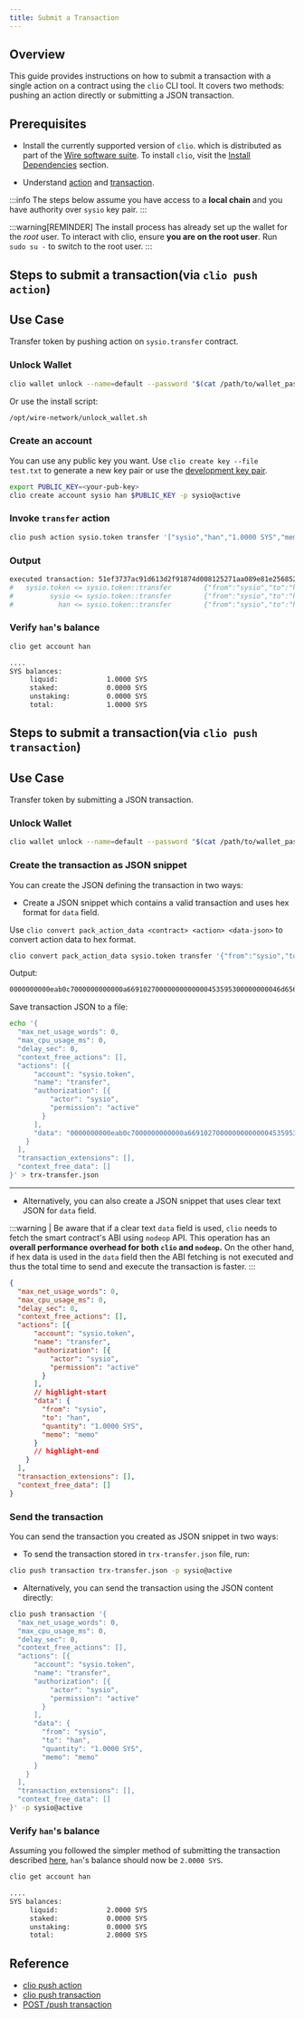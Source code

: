 ```yaml
---
title: Submit a Transaction
---
```


## Overview

This guide provides instructions on how to submit a transaction with a single action on a contract using the `clio` CLI tool.
It covers two methods: pushing an action directly or submitting a JSON transaction.

## Prerequisites

* Install the currently supported version of `clio`. which is distributed as part of the [Wire software suite](https://github.com/Wire-Network/wire-sysio/blob/master/README.md). To install `clio`, visit the [Install Dependencies](/docs/getting-started/install-dependencies.md) section.

* Understand [action](/docs/introduction/glossary.md#action) and [transaction](/docs/introduction/glossary.md#transaction).

:::info
The steps below assume you have access to a **local chain** and you have authority over `sysio` key pair.
:::

:::warning[REMINDER]
The install process has already set up the wallet for the *root* user. To interact with clio, ensure **you are on the root user**. Run `sudo su -` to switch to the root user.
:::

## Steps to submit a transaction(via `clio push action`)

## Use Case

Transfer token by pushing action on `sysio.transfer` contract.

### Unlock Wallet

```sh
clio wallet unlock --name=default --password "$(cat /path/to/wallet_password_file)"
```

Or use the install script:

```sh
/opt/wire-network/unlock_wallet.sh
```

### Create an account

You can use any public key you want. Use `clio create key --file test.txt` to generate a new key pair or use the [development key pair](/docs/getting-started/manage-local-wallet-with-clio.md#import-the-development-key).

```sh
export PUBLIC_KEY=<your-pub-key>
clio create account sysio han $PUBLIC_KEY -p sysio@active
```

### Invoke `transfer` action

```sh
clio push action sysio.token transfer '["sysio","han","1.0000 SYS","memo"]' -p sysio@active
```

### Output

```sh
executed transaction: 51ef3737ac91d613d2f91874d008125271aa089e81e256852336f8700939d645  136 bytes  266 us
#   sysio.token <= sysio.token::transfer        {"from":"sysio","to":"han","quantity":"1.0000 SYS","memo":"init token"}
#         sysio <= sysio.token::transfer        {"from":"sysio","to":"han","quantity":"1.0000 SYS","memo":"init token"}
#           han <= sysio.token::transfer        {"from":"sysio","to":"han","quantity":"1.0000 SYS","memo":"init token"}
```

### Verify `han`'s balance

```sh
clio get account han

....
SYS balances: 
     liquid:            1.0000 SYS
     staked:            0.0000 SYS
     unstaking:         0.0000 SYS
     total:             1.0000 SYS
```

## Steps to submit a transaction(via `clio push transaction`)

## Use Case

Transfer token by submitting a JSON transaction.

### Unlock Wallet

```sh
clio wallet unlock --name=default --password "$(cat /path/to/wallet_password_file)"
```

### Create the transaction as JSON snippet

You can create the JSON defining the transaction in two ways:

* Create a JSON snippet which contains a valid transaction and uses hex format for `data` field.

Use `clio convert pack_action_data <contract> <action> <data-json>` to convert action data to hex format.

```sh
clio convert pack_action_data sysio.token transfer '{"from":"sysio","to":"han","quantity":"1.0000 SYS","memo":"memo"}'
```

Output:

```txt
0000000000eab0c7000000000000a66910270000000000000453595300000000046d656d6f
```

Save transaction JSON to a file:

```sh
echo '{
  "max_net_usage_words": 0,
  "max_cpu_usage_ms": 0,
  "delay_sec": 0,
  "context_free_actions": [],
  "actions": [{
      "account": "sysio.token",
      "name": "transfer",
      "authorization": [{
          "actor": "sysio",
          "permission": "active"
        }
      ],
      "data": "0000000000eab0c7000000000000a66910270000000000000453595300000000046d656d6f"
    }
  ],
  "transaction_extensions": [],
  "context_free_data": []
}' > trx-transfer.json
```

---

* Alternatively, you can also create a JSON snippet that uses clear text JSON for `data` field.

:::warning
| Be aware that if a clear text `data` field is used, `clio` needs to fetch the smart contract's ABI using `nodeop` API. This operation has an **overall performance overhead for both `clio` and `nodeop`.** On the other hand, if hex data is used in the `data` field then the ABI fetching is not executed and thus the total time to send and execute the transaction is faster.
:::

```json
{
  "max_net_usage_words": 0,
  "max_cpu_usage_ms": 0,
  "delay_sec": 0,
  "context_free_actions": [],
  "actions": [{
      "account": "sysio.token",
      "name": "transfer",
      "authorization": [{
          "actor": "sysio",
          "permission": "active"
        }
      ],
      // highlight-start
      "data": {
        "from": "sysio",
        "to": "han",
        "quantity": "1.0000 SYS",
        "memo": "memo"
      }
      // highlight-end
    }
  ],
  "transaction_extensions": [],
  "context_free_data": []
}
```

### Send the transaction

You can send the transaction you created as JSON snippet in two ways:

* To send the transaction stored in `trx-transfer.json` file, run:

```sh
clio push transaction trx-transfer.json -p sysio@active
```

* Alternatively, you can send the transaction using the JSON content directly:

```sh
clio push transaction '{
  "max_net_usage_words": 0,
  "max_cpu_usage_ms": 0,
  "delay_sec": 0,
  "context_free_actions": [],
  "actions": [{
      "account": "sysio.token",
      "name": "transfer",
      "authorization": [{
          "actor": "sysio",
          "permission": "active"
        }
      ],
      "data": {
        "from": "sysio",
        "to": "han",
        "quantity": "1.0000 SYS",
        "memo": "memo"
      }
    }
  ],
  "transaction_extensions": [],
  "context_free_data": []
}' -p sysio@active
```

### Verify `han`'s balance

Assuming you followed the simpler method of submitting the transaction described [here](#steps-to-submit-a-transactionvia-clio-push-action), `han`'s balance should now be `2.0000 SYS`.

```sh
clio get account han

....
SYS balances: 
     liquid:            2.0000 SYS
     staked:            0.0000 SYS
     unstaking:         0.0000 SYS
     total:             2.0000 SYS
```

## Reference

* [clio push action](/docs/api-reference/tooling/clio/command-reference/push/push-action.md)
* [clio push transaction](/docs/api-reference/tooling/clio/command-reference/push/push-transaction.md)
* [POST /push transaction](https://docs.wire.network/docs/api-reference/chain-api#operation/push_transaction)
